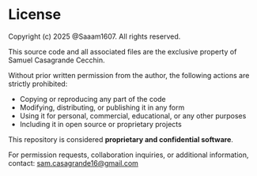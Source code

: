 # License

Copyright (c) 2025 @Saaam1607. All rights reserved.

This source code and all associated files are the exclusive property of Samuel Casagrande Cecchin.

Without prior written permission from the author, the following actions are strictly prohibited:

- Copying or reproducing any part of the code
- Modifying, distributing, or publishing it in any form
- Using it for personal, commercial, educational, or any other purposes
- Including it in open source or proprietary projects

This repository is considered **proprietary and confidential software**.

For permission requests, collaboration inquiries, or additional information, contact: sam.casagrande16@gmail.com
